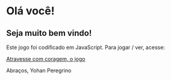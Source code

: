 <h1>Olá você! </h1>
    <h2>Seja muito bem vindo!</h2>
<p> </p>
<p>Este jogo foi codificado em JavaScript. Para jogar / ver, acesse:</p>
    <a href = "https://editor.p5js.org/yohanlimapo/full/imp8ppE13"> Atravesse com coragem, o jogo </a>

<p> Abraços, Yohan Peregrino</p>
